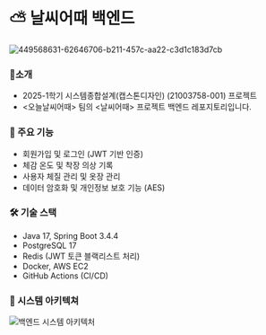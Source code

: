 # ⛅ 날씨어때  백엔드
![449568631-62646706-b211-457c-aa22-c3d1c183d7cb](https://github.com/user-attachments/assets/2be88232-5a8f-4a0d-abfd-c85788b433bb)

### 🙌소개
- 2025-1학기 시스템종합설계(캡스톤디자인) (21003758-001) 프로젝트
- <오늘날씨어때> 팀의 <날씨어때> 프로젝트 백엔드 레포지토리입니다.

### 🚀 주요 기능
- 회원가입 및 로그인 (JWT 기반 인증)
- 체감 온도 및 착장 의상 기록
- 사용자 체질 관리 및 옷장 관리
- 데이터 암호화 및 개인정보 보호 기능 (AES)

### 🛠 기술 스택
- Java 17, Spring Boot 3.4.4  
- PostgreSQL 17  
- Redis (JWT 토큰 블랙리스트 처리)  
- Docker, AWS EC2  
- GitHub Actions (CI/CD)

### 🎯 시스템 아키텍쳐
![백엔드 시스템 아키텍처](https://github.com/user-attachments/assets/c3651b9f-1e95-41c6-bcc5-4452d376c0e4)

